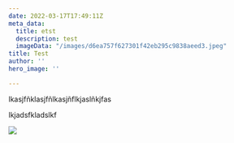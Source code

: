 ```yaml
---
date: 2022-03-17T17:49:11Z
meta_data:
  title: etst
  description: test
  imageData: "/images/d6ea757f627301f42eb295c9838aeed3.jpeg"
title: Test
author: ''
hero_image: ''

---
```

lkasjfñklasjfñlkasjñflkjaslñkjfas

lkjadsfkladslkf

![](/images/d6ea757f627301f42eb295c9838aeed3.jpeg)